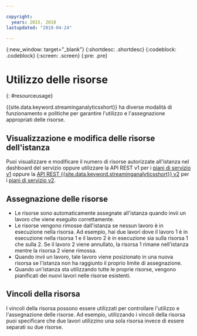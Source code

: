 ```yaml
---

copyright:
  years: 2015, 2018
lastupdated: "2018-04-24"

---
```


<!-- Attribute definitions -->
{:new_window: target="_blank"}
{:shortdesc: .shortdesc}
{:codeblock: .codeblock}
{:screen: .screen}
{:pre: .pre}


# Utilizzo delle risorse
{: #resourceusage}

{{site.data.keyword.streaminganalyticsshort}} ha diverse modalità di funzionamento e politiche per garantire l'utilizzo e l'assegnazione appropriati delle risorse.

## Visualizzazione e modifica delle risorse dell'istanza
Puoi visualizzare e modificare il numero di risorse autorizzate all'istanza nel dashboard del servizio oppure utilizzare la API REST v1 per i [piani di servizio v1](/docs/services/StreamingAnalytics/service_plans.html) oppure la [API REST {{site.data.keyword.streaminganalyticsshort}} v2](https://console.bluemix.net/apidocs/1939-streaming-analytics-v2#get-a-streaming-analytics-instance) per i [piani di servizio v2](/docs/services/StreamingAnalytics/service_plans.html).

## Assegnazione delle risorse
- Le risorse sono automaticamente assegnate all'istanza quando invii un lavoro che viene eseguito correttamente.
- Le risorse vengono rimosse dall'istanza se nessun lavoro è in esecuzione nella risorsa. Ad esempio, hai due lavori dove il lavoro 1 è in esecuzione nella risorsa 1 e il lavoro 2 è in esecuzione sia sulla risorsa 1 che sulla 2. Se il lavoro 2 viene annullato, la risorsa 1 rimane nell'istanza mentre la risorsa 2 viene rimossa.
- Quando invii un lavoro, tale lavoro viene posizionato in una nuova risorsa se l'istanza non ha raggiunto il proprio limite di assegnazione.
- Quando un'istanza sta utilizzando tutte le proprie risorse, vengono pianificati dei nuovi lavori nelle risorse esistenti.

## Vincoli della risorsa

I vincoli della risorsa possono essere utilizzati per controllare l'utilizzo e l'assegnazione delle risorse. Ad esempio, utilizzando i vincoli della risorsa puoi specificare che due lavori utilizzino una sola risorsa invece di essere separati su due risorse.
